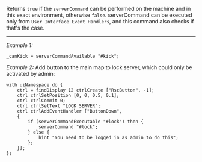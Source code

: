 Returns `true` if the `serverCommand` can be performed on the machine and in this exact environment, otherwise `false`. serverCommand can be executed only from `User Interface Event Handlers`, and this command also checks if that's the case.


---
*Example 1:*
```sqf
_canKick = serverCommandAvailable "#kick";
```

*Example 2:*
Add button to the main map to lock server, which could only be activated by admin:

```sqf
with uiNamespace do {
	ctrl = findDisplay 12 ctrlCreate ["RscButton", -1];
	ctrl ctrlSetPosition [0, 0, 0.5, 0.1];
	ctrl ctrlCommit 0;
	ctrl ctrlSetText "LOCK SERVER";
	ctrl ctrlAddEventHandler ["ButtonDown",
	{	
		if (serverCommandExecutable "#lock") then {
			serverCommand "#lock";
		} else {
			hint "You need to be logged in as admin to do this";
		};
	}];
};
```